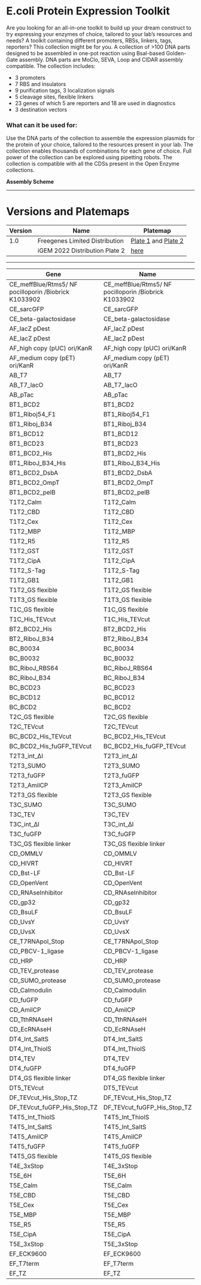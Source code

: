 # E.coli Protein Expression Toolkit

Are you looking for an all-in-one toolkit to build up your dream construct to try expressing your enzymes of choice, tailored to your lab’s resources and needs?
A toolkit containing different promoters, RBSs, linkers, tags, reporters? This collection might be for you.
A collection of >100 DNA parts designed to be assembled in one-pot reaction using BsaI-based Golden-Gate assembly.
DNA parts are MoClo, SEVA, Loop and CIDAR assembly compatible. The collection includes:

- 3 promoters 
- 7 RBS and insulators
- 9 purification tags, 3 localization signals
- 5 cleavage sites, flexible linkers
- 23 genes of which 5 are reporters and 18 are used in diagnostics
- 3 destination vectors

### What can it be used for:

Use the DNA parts of the collection to assemble the expression plasmids for the protein of your choice, tailored to the resources present in your lab.
The collection enables thousands of combinations for each gene of choice. Full power of the collection can be explored using pipetting robots.
The collection is compatible with all the CDSs present in the Open Enzyme collections.

**Assembly Scheme**

---

# Versions and Platemaps

|Version|Name|Platemap|
|---|---|---|
|1.0|Freegenes Limited Distribution|[Plate 1](https://github.com/Reclone-org/Open-DNA-Collections/tree/main/Ecoli%20Protein%20Expression%20Toolkit/Platemaps/EPET-v1_0-1.csv) and [Plate 2](https://github.com/Reclone-org/Open-DNA-Collections/tree/main/Ecoli%20Protein%20Expression%20Toolkit/Platemaps/EPET-v1_0-2.csv)|
||iGEM 2022 Distribution Plate 2|[here](https://cdn.shopify.com/s/files/1/0368/2444/9068/files/iGEM_2022_distribution_kit_plate_2_FreeGenes_parts_plate_map.csv?v=1656608514)|

---


|Gene|Name|Freegenes ID|
|---|---|---|
| CE_meffBlue/Rtms5/ NF pocilloporin /Biobrick K1033902  | CE_meffBlue/Rtms5/ NF pocilloporin /Biobrick K1033902  | [BBF10K_003332](https://github.com/Reclone-org/Open-DNA-Collections/blob/main/Ecoli%20Protein%20Expression%20Toolkit/Plasmids_Genbank/BBF10K_003332.gb) |
| CE_sarcGFP | CE_sarcGFP | [BBF10K_003356](https://github.com/Reclone-org/Open-DNA-Collections/blob/main/Ecoli%20Protein%20Expression%20Toolkit/Plasmids_Genbank/BBF10K_003356.gb) |
| CE_beta-galactosidase | CE_beta-galactosidase | [BBF10K_003366](https://github.com/Reclone-org/Open-DNA-Collections/blob/main/Ecoli%20Protein%20Expression%20Toolkit/Plasmids_Genbank/BBF10K_003366.gb) |
| AF_lacZ pDest | AF_lacZ pDest | [BBF10K_003373](https://github.com/Reclone-org/Open-DNA-Collections/blob/main/Ecoli%20Protein%20Expression%20Toolkit/Plasmids_Genbank/BBF10K_003373.gb) |
| AE_lacZ pDest | AE_lacZ pDest | [BBF10K_003375](https://github.com/Reclone-org/Open-DNA-Collections/blob/main/Ecoli%20Protein%20Expression%20Toolkit/Plasmids_Genbank/BBF10K_003375.gb) |
| AF_high copy (pUC) ori/KanR | AF_high copy (pUC) ori/KanR | [BBF10K_003376](https://github.com/Reclone-org/Open-DNA-Collections/blob/main/Ecoli%20Protein%20Expression%20Toolkit/Plasmids_Genbank/BBF10K_003376.gb) |
| AF_medium copy (pET) ori/KanR | AF_medium copy (pET) ori/KanR | [BBF10K_003377](https://github.com/Reclone-org/Open-DNA-Collections/blob/main/Ecoli%20Protein%20Expression%20Toolkit/Plasmids_Genbank/BBF10K_003377.gb) |
| AB_T7 | AB_T7 | [BBF10K_003378](https://github.com/Reclone-org/Open-DNA-Collections/blob/main/Ecoli%20Protein%20Expression%20Toolkit/Plasmids_Genbank/BBF10K_003378.gb) |
| AB_T7_lacO | AB_T7_lacO | [BBF10K_003379](https://github.com/Reclone-org/Open-DNA-Collections/blob/main/Ecoli%20Protein%20Expression%20Toolkit/Plasmids_Genbank/BBF10K_003379.gb) |
| AB_pTac | AB_pTac | [BBF10K_003380](https://github.com/Reclone-org/Open-DNA-Collections/blob/main/Ecoli%20Protein%20Expression%20Toolkit/Plasmids_Genbank/BBF10K_003380.gb) |
| BT1_BCD2 | BT1_BCD2 | [BBF10K_003384](https://github.com/Reclone-org/Open-DNA-Collections/blob/main/Ecoli%20Protein%20Expression%20Toolkit/Plasmids_Genbank/BBF10K_003384.gb) |
| BT1_Riboj54_F1 | BT1_Riboj54_F1 | [BBF10K_003385](https://github.com/Reclone-org/Open-DNA-Collections/blob/main/Ecoli%20Protein%20Expression%20Toolkit/Plasmids_Genbank/BBF10K_003385.gb) |
| BT1_Riboj_B34 | BT1_Riboj_B34 | [BBF10K_003386](https://github.com/Reclone-org/Open-DNA-Collections/blob/main/Ecoli%20Protein%20Expression%20Toolkit/Plasmids_Genbank/BBF10K_003386.gb) |
| BT1_BCD12 | BT1_BCD12 | [BBF10K_003387](https://github.com/Reclone-org/Open-DNA-Collections/blob/main/Ecoli%20Protein%20Expression%20Toolkit/Plasmids_Genbank/BBF10K_003387.gb) |
| BT1_BCD23 | BT1_BCD23 | [BBF10K_003388](https://github.com/Reclone-org/Open-DNA-Collections/blob/main/Ecoli%20Protein%20Expression%20Toolkit/Plasmids_Genbank/BBF10K_003388.gb) |
| BT1_BCD2_His | BT1_BCD2_His | [BBF10K_003389](https://github.com/Reclone-org/Open-DNA-Collections/blob/main/Ecoli%20Protein%20Expression%20Toolkit/Plasmids_Genbank/BBF10K_003389.gb) |
| BT1_RiboJ_B34_His | BT1_RiboJ_B34_His | [BBF10K_003390](https://github.com/Reclone-org/Open-DNA-Collections/blob/main/Ecoli%20Protein%20Expression%20Toolkit/Plasmids_Genbank/BBF10K_003390.gb) |
| BT1_BCD2_DsbA | BT1_BCD2_DsbA | [BBF10K_003391](https://github.com/Reclone-org/Open-DNA-Collections/blob/main/Ecoli%20Protein%20Expression%20Toolkit/Plasmids_Genbank/BBF10K_003391.gb) |
| BT1_BCD2_OmpT | BT1_BCD2_OmpT | [BBF10K_003392](https://github.com/Reclone-org/Open-DNA-Collections/blob/main/Ecoli%20Protein%20Expression%20Toolkit/Plasmids_Genbank/BBF10K_003392.gb) |
| BT1_BCD2_pelB | BT1_BCD2_pelB | [BBF10K_003393](https://github.com/Reclone-org/Open-DNA-Collections/blob/main/Ecoli%20Protein%20Expression%20Toolkit/Plasmids_Genbank/BBF10K_003393.gb) |
| T1T2_Calm | T1T2_Calm | [BBF10K_003395](https://github.com/Reclone-org/Open-DNA-Collections/blob/main/Ecoli%20Protein%20Expression%20Toolkit/Plasmids_Genbank/BBF10K_003395.gb) |
| T1T2_CBD | T1T2_CBD | [BBF10K_003396](https://github.com/Reclone-org/Open-DNA-Collections/blob/main/Ecoli%20Protein%20Expression%20Toolkit/Plasmids_Genbank/BBF10K_003396.gb) |
| T1T2_Cex | T1T2_Cex | [BBF10K_003397](https://github.com/Reclone-org/Open-DNA-Collections/blob/main/Ecoli%20Protein%20Expression%20Toolkit/Plasmids_Genbank/BBF10K_003397.gb) |
| T1T2_MBP | T1T2_MBP | [BBF10K_003398](https://github.com/Reclone-org/Open-DNA-Collections/blob/main/Ecoli%20Protein%20Expression%20Toolkit/Plasmids_Genbank/BBF10K_003398.gb) |
| T1T2_R5 | T1T2_R5 | [BBF10K_003399](https://github.com/Reclone-org/Open-DNA-Collections/blob/main/Ecoli%20Protein%20Expression%20Toolkit/Plasmids_Genbank/BBF10K_003399.gb) |
| T1T2_GST | T1T2_GST | [BBF10K_003400](https://github.com/Reclone-org/Open-DNA-Collections/blob/main/Ecoli%20Protein%20Expression%20Toolkit/Plasmids_Genbank/BBF10K_003400.gb) |
| T1T2_CipA | T1T2_CipA | [BBF10K_003401](https://github.com/Reclone-org/Open-DNA-Collections/blob/main/Ecoli%20Protein%20Expression%20Toolkit/Plasmids_Genbank/BBF10K_003401.gb) |
| T1T2_S-Tag | T1T2_S-Tag | [BBF10K_003402](https://github.com/Reclone-org/Open-DNA-Collections/blob/main/Ecoli%20Protein%20Expression%20Toolkit/Plasmids_Genbank/BBF10K_003402.gb) |
| T1T2_GB1 | T1T2_GB1 | [BBF10K_003403](https://github.com/Reclone-org/Open-DNA-Collections/blob/main/Ecoli%20Protein%20Expression%20Toolkit/Plasmids_Genbank/BBF10K_003403.gb) |
| T1T2_GS flexible | T1T2_GS flexible | [BBF10K_003404](https://github.com/Reclone-org/Open-DNA-Collections/blob/main/Ecoli%20Protein%20Expression%20Toolkit/Plasmids_Genbank/BBF10K_003404.gb) |
| T1T3_GS flexible | T1T3_GS flexible | [BBF10K_003405](https://github.com/Reclone-org/Open-DNA-Collections/blob/main/Ecoli%20Protein%20Expression%20Toolkit/Plasmids_Genbank/BBF10K_003405.gb) |
| T1C_GS flexible | T1C_GS flexible | [BBF10K_003406](https://github.com/Reclone-org/Open-DNA-Collections/blob/main/Ecoli%20Protein%20Expression%20Toolkit/Plasmids_Genbank/BBF10K_003406.gb) |
| T1C_His_TEVcut | T1C_His_TEVcut | [BBF10K_003407](https://github.com/Reclone-org/Open-DNA-Collections/blob/main/Ecoli%20Protein%20Expression%20Toolkit/Plasmids_Genbank/BBF10K_003407.gb) |
| BT2_BCD2_His | BT2_BCD2_His | [BBF10K_003408](https://github.com/Reclone-org/Open-DNA-Collections/blob/main/Ecoli%20Protein%20Expression%20Toolkit/Plasmids_Genbank/BBF10K_003408.gb) |
| BT2_RiboJ_B34 | BT2_RiboJ_B34 | [BBF10K_003409](https://github.com/Reclone-org/Open-DNA-Collections/blob/main/Ecoli%20Protein%20Expression%20Toolkit/Plasmids_Genbank/BBF10K_003409.gb) |
| BC_B0034 | BC_B0034 | [BBF10K_003410](https://github.com/Reclone-org/Open-DNA-Collections/blob/main/Ecoli%20Protein%20Expression%20Toolkit/Plasmids_Genbank/BBF10K_003410.gb) |
| BC_B0032 | BC_B0032 | [BBF10K_003411](https://github.com/Reclone-org/Open-DNA-Collections/blob/main/Ecoli%20Protein%20Expression%20Toolkit/Plasmids_Genbank/BBF10K_003411.gb) |
| BC_RiboJ_RBS64 | BC_RiboJ_RBS64 | [BBF10K_003412](https://github.com/Reclone-org/Open-DNA-Collections/blob/main/Ecoli%20Protein%20Expression%20Toolkit/Plasmids_Genbank/BBF10K_003412.gb) |
| BC_RiboJ_B34 | BC_RiboJ_B34 | [BBF10K_003413](https://github.com/Reclone-org/Open-DNA-Collections/blob/main/Ecoli%20Protein%20Expression%20Toolkit/Plasmids_Genbank/BBF10K_003413.gb) |
| BC_BCD23 | BC_BCD23 | [BBF10K_003414](https://github.com/Reclone-org/Open-DNA-Collections/blob/main/Ecoli%20Protein%20Expression%20Toolkit/Plasmids_Genbank/BBF10K_003414.gb) |
| BC_BCD12 | BC_BCD12 | [BBF10K_003415](https://github.com/Reclone-org/Open-DNA-Collections/blob/main/Ecoli%20Protein%20Expression%20Toolkit/Plasmids_Genbank/BBF10K_003415.gb) |
| BC_BCD2 | BC_BCD2 | [BBF10K_003416](https://github.com/Reclone-org/Open-DNA-Collections/blob/main/Ecoli%20Protein%20Expression%20Toolkit/Plasmids_Genbank/BBF10K_003416.gb) |
| T2C_GS flexible | T2C_GS flexible | [BBF10K_003417](https://github.com/Reclone-org/Open-DNA-Collections/blob/main/Ecoli%20Protein%20Expression%20Toolkit/Plasmids_Genbank/BBF10K_003417.gb) |
| T2C_TEVcut | T2C_TEVcut | [BBF10K_003418](https://github.com/Reclone-org/Open-DNA-Collections/blob/main/Ecoli%20Protein%20Expression%20Toolkit/Plasmids_Genbank/BBF10K_003418.gb) |
| BC_BCD2_His_TEVcut | BC_BCD2_His_TEVcut | [BBF10K_003419](https://github.com/Reclone-org/Open-DNA-Collections/blob/main/Ecoli%20Protein%20Expression%20Toolkit/Plasmids_Genbank/BBF10K_003419.gb) |
| BC_BCD2_His_fuGFP_TEVcut | BC_BCD2_His_fuGFP_TEVcut | [BBF10K_003420](https://github.com/Reclone-org/Open-DNA-Collections/blob/main/Ecoli%20Protein%20Expression%20Toolkit/Plasmids_Genbank/BBF10K_003420.gb) |
| T2T3_int_∆I | T2T3_int_∆I | [BBF10K_003421](https://github.com/Reclone-org/Open-DNA-Collections/blob/main/Ecoli%20Protein%20Expression%20Toolkit/Plasmids_Genbank/BBF10K_003421.gb) |
| T2T3_SUMO | T2T3_SUMO | [BBF10K_003422](https://github.com/Reclone-org/Open-DNA-Collections/blob/main/Ecoli%20Protein%20Expression%20Toolkit/Plasmids_Genbank/BBF10K_003422.gb) |
| T2T3_fuGFP | T2T3_fuGFP | [BBF10K_003423](https://github.com/Reclone-org/Open-DNA-Collections/blob/main/Ecoli%20Protein%20Expression%20Toolkit/Plasmids_Genbank/BBF10K_003423.gb) |
| T2T3_AmilCP | T2T3_AmilCP | [BBF10K_003424](https://github.com/Reclone-org/Open-DNA-Collections/blob/main/Ecoli%20Protein%20Expression%20Toolkit/Plasmids_Genbank/BBF10K_003424.gb) |
| T2T3_GS flexible | T2T3_GS flexible | [BBF10K_003425](https://github.com/Reclone-org/Open-DNA-Collections/blob/main/Ecoli%20Protein%20Expression%20Toolkit/Plasmids_Genbank/BBF10K_003425.gb) |
| T3C_SUMO | T3C_SUMO | [BBF10K_003426](https://github.com/Reclone-org/Open-DNA-Collections/blob/main/Ecoli%20Protein%20Expression%20Toolkit/Plasmids_Genbank/BBF10K_003426.gb) |
| T3C_TEV | T3C_TEV | [BBF10K_003427](https://github.com/Reclone-org/Open-DNA-Collections/blob/main/Ecoli%20Protein%20Expression%20Toolkit/Plasmids_Genbank/BBF10K_003427.gb) |
| T3C_int_∆I | T3C_int_∆I | [BBF10K_003428](https://github.com/Reclone-org/Open-DNA-Collections/blob/main/Ecoli%20Protein%20Expression%20Toolkit/Plasmids_Genbank/BBF10K_003428.gb) |
| T3C_fuGFP | T3C_fuGFP | [BBF10K_003429](https://github.com/Reclone-org/Open-DNA-Collections/blob/main/Ecoli%20Protein%20Expression%20Toolkit/Plasmids_Genbank/BBF10K_003429.gb) |
| T3C_GS flexible linker | T3C_GS flexible linker | [BBF10K_003430](https://github.com/Reclone-org/Open-DNA-Collections/blob/main/Ecoli%20Protein%20Expression%20Toolkit/Plasmids_Genbank/BBF10K_003430.gb) |
| CD_OMMLV | CD_OMMLV | [BBF10K_003431](https://github.com/Reclone-org/Open-DNA-Collections/blob/main/Ecoli%20Protein%20Expression%20Toolkit/Plasmids_Genbank/BBF10K_003431.gb) |
| CD_HIVRT | CD_HIVRT | [BBF10K_003432](https://github.com/Reclone-org/Open-DNA-Collections/blob/main/Ecoli%20Protein%20Expression%20Toolkit/Plasmids_Genbank/BBF10K_003432.gb) |
| CD_Bst-LF | CD_Bst-LF | [BBF10K_003433](https://github.com/Reclone-org/Open-DNA-Collections/blob/main/Ecoli%20Protein%20Expression%20Toolkit/Plasmids_Genbank/BBF10K_003433.gb) |
| CD_OpenVent | CD_OpenVent | [BBF10K_003434](https://github.com/Reclone-org/Open-DNA-Collections/blob/main/Ecoli%20Protein%20Expression%20Toolkit/Plasmids_Genbank/BBF10K_003434.gb) |
| CD_RNAseInhibitor | CD_RNAseInhibitor | [BBF10K_003436](https://github.com/Reclone-org/Open-DNA-Collections/blob/main/Ecoli%20Protein%20Expression%20Toolkit/Plasmids_Genbank/BBF10K_003436.gb) |
| CD_gp32 | CD_gp32 | [BBF10K_003437](https://github.com/Reclone-org/Open-DNA-Collections/blob/main/Ecoli%20Protein%20Expression%20Toolkit/Plasmids_Genbank/BBF10K_003437.gb) |
| CD_BsuLF | CD_BsuLF | [BBF10K_003438](https://github.com/Reclone-org/Open-DNA-Collections/blob/main/Ecoli%20Protein%20Expression%20Toolkit/Plasmids_Genbank/BBF10K_003438.gb) |
| CD_UvsY | CD_UvsY | [BBF10K_003439](https://github.com/Reclone-org/Open-DNA-Collections/blob/main/Ecoli%20Protein%20Expression%20Toolkit/Plasmids_Genbank/BBF10K_003439.gb) |
| CD_UvsX | CD_UvsX | [BBF10K_003440](https://github.com/Reclone-org/Open-DNA-Collections/blob/main/Ecoli%20Protein%20Expression%20Toolkit/Plasmids_Genbank/BBF10K_003440.gb) |
| CE_T7RNApol_Stop | CE_T7RNApol_Stop | [BBF10K_003441](https://github.com/Reclone-org/Open-DNA-Collections/blob/main/Ecoli%20Protein%20Expression%20Toolkit/Plasmids_Genbank/BBF10K_003441.gb) |
| CD_PBCV-1_ligase | CD_PBCV-1_ligase | [BBF10K_003442](https://github.com/Reclone-org/Open-DNA-Collections/blob/main/Ecoli%20Protein%20Expression%20Toolkit/Plasmids_Genbank/BBF10K_003442.gb) |
| CD_HRP | CD_HRP | [BBF10K_003443](https://github.com/Reclone-org/Open-DNA-Collections/blob/main/Ecoli%20Protein%20Expression%20Toolkit/Plasmids_Genbank/BBF10K_003443.gb) |
| CD_TEV_protease | CD_TEV_protease | [BBF10K_003444](https://github.com/Reclone-org/Open-DNA-Collections/blob/main/Ecoli%20Protein%20Expression%20Toolkit/Plasmids_Genbank/BBF10K_003444.gb) |
| CD_SUMO_protease | CD_SUMO_protease | [BBF10K_003445](https://github.com/Reclone-org/Open-DNA-Collections/blob/main/Ecoli%20Protein%20Expression%20Toolkit/Plasmids_Genbank/BBF10K_003445.gb) |
| CD_Calmodulin | CD_Calmodulin | [BBF10K_003446](https://github.com/Reclone-org/Open-DNA-Collections/blob/main/Ecoli%20Protein%20Expression%20Toolkit/Plasmids_Genbank/BBF10K_003446.gb) |
| CD_fuGFP | CD_fuGFP | [BBF10K_003447](https://github.com/Reclone-org/Open-DNA-Collections/blob/main/Ecoli%20Protein%20Expression%20Toolkit/Plasmids_Genbank/BBF10K_003447.gb) |
| CD_AmilCP | CD_AmilCP | [BBF10K_003448](https://github.com/Reclone-org/Open-DNA-Collections/blob/main/Ecoli%20Protein%20Expression%20Toolkit/Plasmids_Genbank/BBF10K_003448.gb) |
| CD_TthRNAseH | CD_TthRNAseH | [BBF10K_003449](https://github.com/Reclone-org/Open-DNA-Collections/blob/main/Ecoli%20Protein%20Expression%20Toolkit/Plasmids_Genbank/BBF10K_003449.gb) |
| CD_EcRNAseH | CD_EcRNAseH | [BBF10K_003450](https://github.com/Reclone-org/Open-DNA-Collections/blob/main/Ecoli%20Protein%20Expression%20Toolkit/Plasmids_Genbank/BBF10K_003450.gb) |
| DT4_Int_SaltS | DT4_Int_SaltS | [BBF10K_003451](https://github.com/Reclone-org/Open-DNA-Collections/blob/main/Ecoli%20Protein%20Expression%20Toolkit/Plasmids_Genbank/BBF10K_003451.gb) |
| DT4_Int_ThiolS | DT4_Int_ThiolS | [BBF10K_003452](https://github.com/Reclone-org/Open-DNA-Collections/blob/main/Ecoli%20Protein%20Expression%20Toolkit/Plasmids_Genbank/BBF10K_003452.gb) |
| DT4_TEV | DT4_TEV | [BBF10K_003453](https://github.com/Reclone-org/Open-DNA-Collections/blob/main/Ecoli%20Protein%20Expression%20Toolkit/Plasmids_Genbank/BBF10K_003453.gb) |
| DT4_fuGFP | DT4_fuGFP | [BBF10K_003454](https://github.com/Reclone-org/Open-DNA-Collections/blob/main/Ecoli%20Protein%20Expression%20Toolkit/Plasmids_Genbank/BBF10K_003454.gb) |
| DT4_GS flexible linker | DT4_GS flexible linker | [BBF10K_003455](https://github.com/Reclone-org/Open-DNA-Collections/blob/main/Ecoli%20Protein%20Expression%20Toolkit/Plasmids_Genbank/BBF10K_003455.gb) |
| DT5_TEVcut | DT5_TEVcut | [BBF10K_003457](https://github.com/Reclone-org/Open-DNA-Collections/blob/main/Ecoli%20Protein%20Expression%20Toolkit/Plasmids_Genbank/BBF10K_003457.gb) |
| DF_TEVcut_His_Stop_TZ | DF_TEVcut_His_Stop_TZ | [BBF10K_003459](https://github.com/Reclone-org/Open-DNA-Collections/blob/main/Ecoli%20Protein%20Expression%20Toolkit/Plasmids_Genbank/BBF10K_003459.gb) |
| DF_TEVcut_fuGFP_His_Stop_TZ | DF_TEVcut_fuGFP_His_Stop_TZ | [BBF10K_003460](https://github.com/Reclone-org/Open-DNA-Collections/blob/main/Ecoli%20Protein%20Expression%20Toolkit/Plasmids_Genbank/BBF10K_003460.gb) |
| T4T5_Int_ThiolS | T4T5_Int_ThiolS | [BBF10K_003461](https://github.com/Reclone-org/Open-DNA-Collections/blob/main/Ecoli%20Protein%20Expression%20Toolkit/Plasmids_Genbank/BBF10K_003461.gb) |
| T4T5_Int_SaltS | T4T5_Int_SaltS | [BBF10K_003462](https://github.com/Reclone-org/Open-DNA-Collections/blob/main/Ecoli%20Protein%20Expression%20Toolkit/Plasmids_Genbank/BBF10K_003462.gb) |
| T4T5_AmilCP | T4T5_AmilCP | [BBF10K_003463](https://github.com/Reclone-org/Open-DNA-Collections/blob/main/Ecoli%20Protein%20Expression%20Toolkit/Plasmids_Genbank/BBF10K_003463.gb) |
| T4T5_fuGFP | T4T5_fuGFP | [BBF10K_003464](https://github.com/Reclone-org/Open-DNA-Collections/blob/main/Ecoli%20Protein%20Expression%20Toolkit/Plasmids_Genbank/BBF10K_003464.gb) |
| T4T5_GS flexible | T4T5_GS flexible | [BBF10K_003465](https://github.com/Reclone-org/Open-DNA-Collections/blob/main/Ecoli%20Protein%20Expression%20Toolkit/Plasmids_Genbank/BBF10K_003465.gb) |
| T4E_3xStop | T4E_3xStop | [BBF10K_003466](https://github.com/Reclone-org/Open-DNA-Collections/blob/main/Ecoli%20Protein%20Expression%20Toolkit/Plasmids_Genbank/BBF10K_003466.gb) |
| T5E_6H | T5E_6H | [BBF10K_003467](https://github.com/Reclone-org/Open-DNA-Collections/blob/main/Ecoli%20Protein%20Expression%20Toolkit/Plasmids_Genbank/BBF10K_003467.gb) |
| T5E_Calm | T5E_Calm | [BBF10K_003468](https://github.com/Reclone-org/Open-DNA-Collections/blob/main/Ecoli%20Protein%20Expression%20Toolkit/Plasmids_Genbank/BBF10K_003468.gb) |
| T5E_CBD | T5E_CBD | [BBF10K_003469](https://github.com/Reclone-org/Open-DNA-Collections/blob/main/Ecoli%20Protein%20Expression%20Toolkit/Plasmids_Genbank/BBF10K_003469.gb) |
| T5E_Cex | T5E_Cex | [BBF10K_003470](https://github.com/Reclone-org/Open-DNA-Collections/blob/main/Ecoli%20Protein%20Expression%20Toolkit/Plasmids_Genbank/BBF10K_003470.gb) |
| T5E_MBP | T5E_MBP | [BBF10K_003471](https://github.com/Reclone-org/Open-DNA-Collections/blob/main/Ecoli%20Protein%20Expression%20Toolkit/Plasmids_Genbank/BBF10K_003471.gb) |
| T5E_R5 | T5E_R5 | [BBF10K_003472](https://github.com/Reclone-org/Open-DNA-Collections/blob/main/Ecoli%20Protein%20Expression%20Toolkit/Plasmids_Genbank/BBF10K_003472.gb) |
| T5E_CipA | T5E_CipA | [BBF10K_003473](https://github.com/Reclone-org/Open-DNA-Collections/blob/main/Ecoli%20Protein%20Expression%20Toolkit/Plasmids_Genbank/BBF10K_003473.gb) |
| T5E_3xStop | T5E_3xStop | [BBF10K_003474](https://github.com/Reclone-org/Open-DNA-Collections/blob/main/Ecoli%20Protein%20Expression%20Toolkit/Plasmids_Genbank/BBF10K_003474.gb) |
| EF_ECK9600 | EF_ECK9600 | [BBF10K_003475](https://github.com/Reclone-org/Open-DNA-Collections/blob/main/Ecoli%20Protein%20Expression%20Toolkit/Plasmids_Genbank/BBF10K_003475.gb) |
| EF_T7term | EF_T7term | [BBF10K_003476](https://github.com/Reclone-org/Open-DNA-Collections/blob/main/Ecoli%20Protein%20Expression%20Toolkit/Plasmids_Genbank/BBF10K_003476.gb) |
| EF_TZ | EF_TZ | [BBF10K_003477](https://github.com/Reclone-org/Open-DNA-Collections/blob/main/Ecoli%20Protein%20Expression%20Toolkit/Plasmids_Genbank/BBF10K_003477.gb) |
